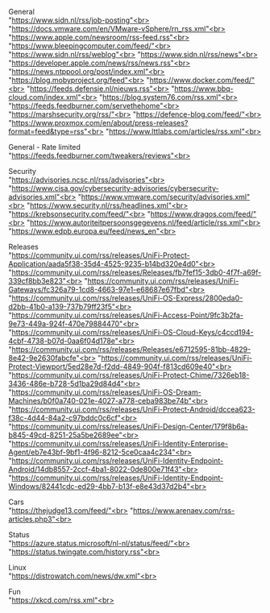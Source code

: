 General<br>
  "https://www.sidn.nl/rss/job-posting"<br>
  "https://docs.vmware.com/en/VMware-vSphere/rn_rss.xml"<br>
  "https://www.apple.com/newsroom/rss-feed.rss"<br>
  "https://www.bleepingcomputer.com/feed/"<br>
  "https://www.sidn.nl/rss/weblog"<br>
  "https://www.sidn.nl/rss/news"<br>
  "https://developer.apple.com/news/rss/news.rss"<br>
  "https://news.ntppool.org/post/index.xml"<br>
  "https://blog.mobyproject.org/feed"<br>
  "https://www.docker.com/feed/"<br>
  "https://feeds.defensie.nl/nieuws.rss"<br>
  "https://www.bbq-cloud.com/index.xml"<br>
  "https://blog.system76.com/rss.xml"<br>
  "https://feeds.feedburner.com/servethehome"<br>
  "https://marshsecurity.org/rss/"<br>
  "https://defence-blog.com/feed/"<br>
  "https://www.proxmox.com/en/about/press-releases?format=feed&type=rss"<br>
  "https://www.lttlabs.com/articles/rss.xml"<br><br>

General - Rate limited<br>
  "https://feeds.feedburner.com/tweakers/reviews"<br><br>
			
Security<br>
  "https://advisories.ncsc.nl/rss/advisories"<br>
  "https://www.cisa.gov/cybersecurity-advisories/cybersecurity-advisories.xml"<br>
  "https://www.vmware.com/security/advisories.xml"<br>
  "https://www.security.nl/rss/headlines.xml"<br>
  "https://krebsonsecurity.com/feed/"<br>
  "https://www.dragos.com/feed/"<br>
  "https://www.autoriteitpersoonsgegevens.nl/feed/article/rss.xml"<br>
  "https://www.edpb.europa.eu/feed/news_en"<br><br>

Releases<br>
  "https://community.ui.com/rss/releases/UniFi-Protect-Application/aada5f38-35d4-4525-9235-b14bd320e4d0"<br>
  "https://community.ui.com/rss/releases/Releases/fb7fef15-3db0-4f7f-a69f-339cf8bb3e823"<br>
  "https://community.ui.com/rss/releases/UniFi-Gateways/fc326a79-1cd8-4663-97e1-e68687e67fbd"<br>
  "https://community.ui.com/rss/releases/UniFi-OS-Express/2800eda0-d2bb-41b0-a139-737b79ff23f5"<br>
  "https://community.ui.com/rss/releases/UniFi-Access-Point/9fc3b2fa-9e73-449a-924f-470e79884470"<br>
  "https://community.ui.com/rss/releases/UniFi-OS-Cloud-Keys/c4ccd194-4cbf-4738-b07d-0aa6f04d178e"<br>
  "https://community.ui.com/rss/releases/Releases/e6712595-81bb-4829-8e42-9e2630fabcfe"<br>
  "https://community.ui.com/rss/releases/UniFi-Protect-Viewport/5ed28e7d-f2dd-4849-904f-f813cd609e40"<br>
  "https://community.ui.com/rss/releases/UniFi-Protect-Chime/7326eb18-3436-486e-b728-5d1ba29d84d4"<br>
  "https://community.ui.com/rss/releases/UniFi-OS-Dream-Machines/b0f0a740-021e-4027-a778-ceba983be74b"<br>
  "https://community.ui.com/rss/releases/UniFi-Protect-Android/dccea623-f38c-4d44-84a2-c97bddc0c6cf"<br>
  "https://community.ui.com/rss/releases/UniFi-Design-Center/179f8b6a-b845-49cd-8251-25a5be2689ee"<br>
  "https://community.ui.com/rss/releases/UniFi-Identity-Enterprise-Agent/eb7e43bf-9bf1-4f96-8212-5ce0caa4c234"<br>
  "https://community.ui.com/rss/releases/UniFi-Identity-Endpoint-Android/14db8557-2ccf-4ba1-8022-0de800e71f43"<br>
  "https://community.ui.com/rss/releases/UniFi-Identity-Endpoint-Windows/82441cdc-ed29-4bb7-b13f-e8e43d37d2b4"<br><br>

Cars<br>
  "https://thejudge13.com/feed/"<br>
  "https://www.arenaev.com/rss-articles.php3"<br><br>

Status<br>
	"https://azure.status.microsoft/nl-nl/status/feed/"<br>
  "https://status.twingate.com/history.rss"<br>
			
Linux <br>
	"https://distrowatch.com/news/dw.xml"<br><br>

Fun<br>
	"https://xkcd.com/rss.xml"<br><br>

